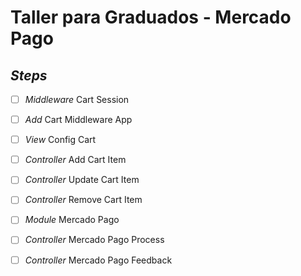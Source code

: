 # Taller para Graduados - Mercado Pago
## *_Steps_*
  - [ ] _Middleware_ Cart Session
  - [ ] _Add_ Cart Middleware App
  - [ ] _View_ Config Cart
  - [ ] _Controller_ Add Cart Item
  - [ ] _Controller_ Update Cart Item
  - [ ] _Controller_ Remove Cart Item
  - [ ] _Module_ Mercado Pago
  - [ ] _Controller_ Mercado Pago Process
  - [ ] _Controller_ Mercado Pago Feedback
  
